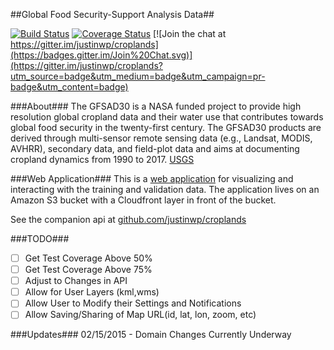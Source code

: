 ##Global Food Security-Support Analysis Data##

[![Build Status](https://travis-ci.org/justinwp/croplands-web.svg)](https://travis-ci.org/justinwp/croplands-web) [![Coverage Status](https://coveralls.io/repos/justinwp/croplands-web/badge.svg)](https://coveralls.io/r/justinwp/croplands-web) [![Join the chat at https://gitter.im/justinwp/croplands](https://badges.gitter.im/Join%20Chat.svg)](https://gitter.im/justinwp/croplands?utm_source=badge&utm_medium=badge&utm_campaign=pr-badge&utm_content=badge)

###About###
The GFSAD30 is a NASA funded project to provide high resolution global cropland data and their water use that contributes towards global food security in the twenty-first century. The GFSAD30 products are derived through multi-sensor remote sensing data (e.g., Landsat, MODIS, AVHRR), secondary data, and field-plot data and aims at documenting cropland dynamics from 1990 to 2017. [USGS](http://geography.wr.usgs.gov/science/croplands/)

###Web Application###
This is a [web application](http://www.croplands.org) for visualizing and interacting with the training and validation data. The application lives on an Amazon S3 bucket with a Cloudfront layer in front of the bucket.

See the companion api at [github.com/justinwp/croplands](https://github.com/justinwp/croplands)

###TODO###
- [ ] Get Test Coverage Above 50%
- [ ] Get Test Coverage Above 75%
- [ ] Adjust to Changes in API
- [ ] Allow for User Layers (kml,wms)
- [ ] Allow User to Modify their Settings and Notifications
- [ ] Allow Saving/Sharing of Map URL(id, lat, lon, zoom, etc)

###Updates###
02/15/2015 - Domain Changes Currently Underway
